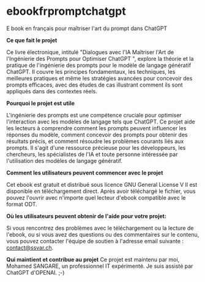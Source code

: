 # ebookfrpromptchatgpt
E book en français pour maîtriser l'art du prompt dans ChatGPT

**Ce que fait le projet**

Ce livre électronique, intitulé "Dialogues avec l'IA Maîtriser l'Art de l'Ingénierie des Prompts pour Optimiser ChatGPT 
", explore la théorie et la pratique de l'ingénierie des prompts pour le modèle de langage génératif ChatGPT. Il couvre les principes fondamentaux, les techniques, les meilleures pratiques et même les stratégies avancées pour concevoir des prompts efficaces, avec des études de cas illustrant comment ils sont appliqués dans des contextes réels.

**Pourquoi le projet est utile**

L'ingénierie des prompts est une compétence cruciale pour optimiser l'interaction avec les modèles de langage tels que ChatGPT. Ce projet aide les lecteurs à comprendre comment les prompts peuvent influencer les réponses du modèle, comment concevoir des prompts pour obtenir des résultats précis, et comment résoudre les problèmes courants liés aux prompts. Il s'agit d'une ressource précieuse pour les développeurs, les chercheurs, les spécialistes de l'IA et toute personne intéressée par l'utilisation des modèles de langage génératif.

**Comment les utilisateurs peuvent commencer avec le projet**

Cet ebook est gratuit et distribué sous licence GNU General License V Il est disponible en téléchargement direct. Après avoir téléchargé le fichier, vous pouvez l'ouvrir avec n'importe quel lecteur d'ebook compatible avec le format ODT.

**Où les utilisateurs peuvent obtenir de l'aide pour votre projet:**

Si vous rencontrez des problèmes avec le téléchargement ou la lecture de l'ebook, ou si vous avez des questions ou des commentaires sur le contenu, vous pouvez contacter l'équipe de soutien à l'adresse email suivante : contact@ssvar.ch. 

**Qui maintient et contribue au projet**
Ce projet est maintenu par moi, Mohamed SANGARE, un professionnel IT expérimenté. Je suis assisté par ChatGPT d'OPENAI.  ;-)
